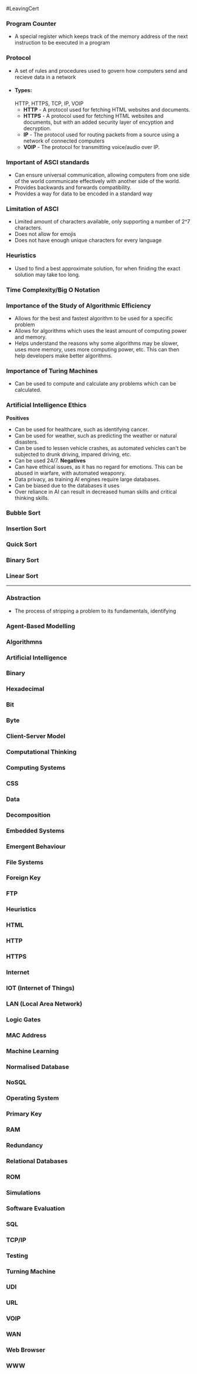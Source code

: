 #LeavingCert

### Program Counter
* A special register which keeps track of the memory address of the next instruction to be executed in a program
### Protocol
- A set of rules and procedures used to govern how computers send and recieve data in a network
- #### Types:
	HTTP, HTTPS, TCP, IP, VOIP
	- **HTTP** - A protocol used for fetching HTML websites and documents.
	- **HTTPS** - A protocol used for fetching HTML websites and documents, but with an added security layer of encyption and decryption.
	- **IP** - The protocol used for routing packets from a source using a network of connected computers
	- **VOIP** - The protocol for transmitting voice/audio over IP.


### Important of ASCI standards
- Can ensure universal communication, allowing computers from one side of the world communicate effectively with another side of the world.
- Provides backwards and forwards compatibility.
- Provides a way for data to be encoded in a standard way
### Limitation of ASCI
- Limited amount of characters available, only supporting a number of 2^7 characters.
- Does not allow for emojis
- Does not have enough unique characters for every language

### Heuristics
- Used to find a best approximate solution, for when finiding the exact solution may take too long.

### Time Complexity/Big O Notation
### Importance of the Study of Algorithmic Efficiency
- Allows for the best and fastest algorithm to be used for a specific problem
- Allows for algorithms which uses the least amount of computing power and memory.
- Helps understand the reasons why some algorithms may be slower, uses more memory, uses more computing power, etc. This can then help developers make better algorithms.

### Importance of Turing Machines
- Can be used to compute and calculate any problems which can be calculated.

### Artificial Intelligence Ethics
**Positives**
- Can be used for healthcare, such as identifying cancer.
- Can be used for weather, such as predicting the weather or natural disasters.
- Can be used to lessen vehicle crashes, as automated vehicles can't be subjected to drunk driving, impared driving, etc.
- Can be used 24/7.
**Negatives**
- Can have ethical issues, as it has no regard for emotions. This can be abused in warfare, with automated weaponry.
- Data privacy, as training AI engines require large databases.
- Can be biased due to the databases it uses
- Over reliance in AI can result in decreased human skills and critical thinking skills.
### Bubble Sort
### Insertion Sort
### Quick Sort
### Binary Sort
### Linear Sort


---


### Abstraction
- The process of stripping a problem to its fundamentals, identifying
### Agent-Based Modelling
### Algorithmns
### Artificial Intelligence
### Binary
### Hexadecimal
### Bit
### Byte
### Client-Server Model
### Computational Thinking
### Computing Systems
### CSS
### Data
### Decomposition
### Embedded Systems
### Emergent Behaviour
### File Systems
### Foreign Key
### FTP
### Heuristics
### HTML
### HTTP
### HTTPS
### Internet
### IOT (Internet of Things)
### LAN (Local Area Network)
### Logic Gates
### MAC Address
### Machine Learning
### Normalised Database
### NoSQL
### Operating System
### Primary Key
### RAM
### Redundancy
### Relational Databases
### ROM
### Simulations
### Software Evaluation
### SQL
### TCP/IP
### Testing
### Turning Machine
### UDI
### URL
### VOIP
### WAN
### Web Browser
### WWW